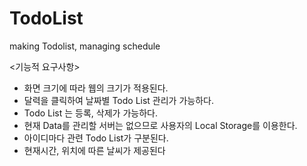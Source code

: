 # TodoList
making Todolist, managing schedule

<기능적 요구사항>
* 화면 크기에 따라 웹의 크기가 적용된다.
* 달력을 클릭하여 날짜별 Todo List 관리가 가능하다.
* Todo List 는 등록, 삭제가 가능하다.
* 현재 Data를 관리할 서버는 없으므로 사용자의 Local Storage를 이용한다.
* 아이디마다 관련 Todo List가 구분된다.
* 현재시간, 위치에 따른 날씨가 제공된다
